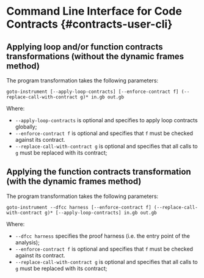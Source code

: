 # Command Line Interface for Code Contracts {#contracts-user-cli}

## Applying loop and/or function contracts transformations (without the dynamic frames method)

The program transformation takes the following parameters:

```
goto-instrument [--apply-loop-contracts] [--enforce-contract f] (--replace-call-with-contract g)* in.gb out.gb
```

Where:
- `--apply-loop-contracts` is optional and specifies to apply loop contracts globally;
- `--enforce-contract f` is optional and specifies that `f` must be checked against its contract.
- `--replace-call-with-contract g` is optional and specifies that all calls to `g` must be replaced with its contract;

## Applying the function contracts transformation (with the dynamic frames method)

The program transformation takes the following parameters:

```
goto-instrument --dfcc harness [--enforce-contract f] (--replace-call-with-contract g)* [--apply-loop-contracts] in.gb out.gb
```

Where:
- `--dfcc harness` specifies the proof harness (i.e. the entry point of the analysis);
- `--enforce-contract f` is optional and specifies that `f` must be checked against its contract.
- `--replace-call-with-contract g` is optional and specifies that all calls to `g` must be replaced with its contract;

